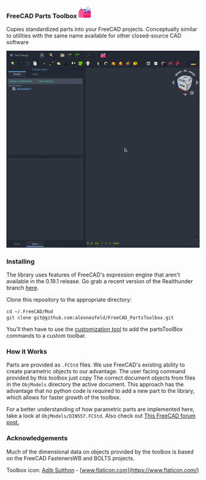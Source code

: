 ### FreeCAD Parts Toolbox ![](Icons/toolbox.png)

Copies standardized parts into your FreeCAD projects. 
Conceptually similar to utilities with the same name 
available for other closed-source CAD software

![](Resources/add_part_screencast.gif)

### Installing

The library uses features of FreeCAD's expression engine that aren't available in the 0.19.1 release. Go grab a recent version of the Realthunder branch [here](https://github.com/realthunder/FreeCAD_assembly3/releases).  

Clone this repository to the appropriate directory:

```
cd ~/.FreeCAD/Mod
git clone git@github.com:alexneufeld/FreeCAD_PartsToolbox.git
```

You'll then have to use the [customization tool](https://wiki.freecadweb.org/Customize_Toolbars) to add the partsToolBox commands to a custom toolbar.

### How it Works

Parts are provided as `.FCStd` files. We use FreeCAD's existing 
ability to create parametric objects to our advantage.
The user facing command provided by this toolbox just copy
The correct document objects from files in the `ObjModels` directory
the active document. This approach has the advantage that no python 
code is required to add a new part to the library, which allows for 
faster growth of the toolbox.

For a better understanding of how parametric parts are implemented here, take a look at `ObjModels/DIN557.FCStd`. Also check out [This FreeCAD forum post.](https://forum.freecadweb.org/viewtopic.php?f=17&t=42183)

### Acknowledgements

Much of the dimensional data on objects provided by the toolbox
is based on the FreeCAD FastenersWB and BOLTS projects. 

Toolbox icon: [Adib Sulthon](https://www.flaticon.com/authors/adib-sulthon) - [www.flaticon.com](https://www.flaticon.com/)